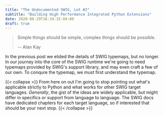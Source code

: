 ```yaml
---
title: "The Undocumented SWIG, Lot #2"
subtitle: "Building High Performance Integrated Python Extensions"
date: 2020-08-29T16:34:32-04:00
draft: true
---
```


> Simple things should be simple, complex things should be possible.
>
> -- Alan Kay


In the previous post we elided the details of SWIG typemaps, but no longer.
In our journey into the core of the SWIG runtime we're going to need typemaps
provided by SWIG's support library, and may even craft a few of our own. To
conqure the typemap, we must first understand the typemap.

{{< collapse >}}
From here on out I'm going to stop pointing out what's applicable strictly to
Python and what works for other SWIG target languages. *Generally*, the gist of
the ideas are widely applicable, but might differ in specifics or support from
language to language. The SWIG docs have dedicated chapters for each target
language, so if interested that should be your next stop.
{{< /collapse >}}
